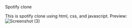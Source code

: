 Spotify clone

This is spotify clone using html, css, and javascript.
Preview:
![Screenshot (3)](https://github.com/abhidax/Projects/assets/118924053/a90d10c7-2b30-436b-b51e-2bd4b98bc608)
